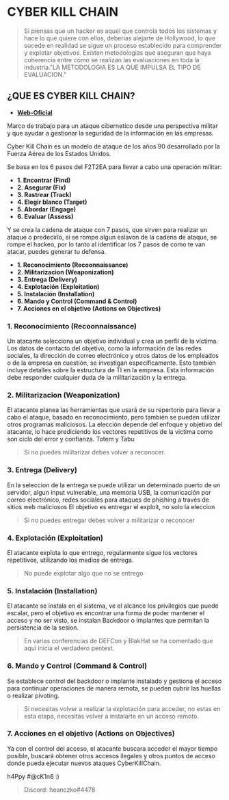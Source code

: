 # CYBER KILL CHAIN

> Si piensas que un hacker es aquel que controla todos los sistemas y hace lo que quiere con ellos, deberias alejarte de Hollywood, lo que sucede en realidad se sigue un proceso establecido para comprender y explotar objetivos. Existen metodologias que aseguran que haya coherencia entre cómo se realizan las evaluaciones en toda la industria."LA METODOLOGIA ES LA QUE IMPULSA EL TIPO DE EVALUACION."

## ¿QUE ES CYBER KILL CHAIN?
* **[Web-Oficial](https://www.lockheedmartin.com/en-us/capabilities/cyber/cyber-kill-chain.html)**

Marco de trabajo para un ataque cibernetico desde una perspectiva militar y que ayudar a gestionar la seguridad de la información en las empresas.

Cyber Kill Chain es un modelo de ataque de los años 90 desarrollado por la Fuerza Aérea de los Estados Unidos. 

Se basa en los 6 pasos del F2T2EA para llevar a cabo una operación militar:

* **1. Encontrar (Find)**
* **2. Asegurar (Fix)**
* **3. Rastrear (Track)**
* **4. Elegir blanco (Target)**
* **5. Abordar (Engage)**
* **6. Evaluar (Assess)**

Y se crea la cadena de ataque con 7 pasos, que sirven para realizar un ataque o predecirlo, si se rompe algun eslavon de la cadena de ataque, se rompe el hackeo, por lo tanto al identificar los 7 pasos de como te van atacar, puedes generar tu defensa.

* **1. Reconocimiento (Recoonnaissance)**
* **2. Militarizacion (Weaponization)**
* **3. Entrega (Delivery)**
* **4. Explotación (Exploitation)**
* **5. Instalación (Installation)**
* **6. Mando y Control (Command & Control)**
* **7. Acciones en el objetivo (Actions on Objectives)**

### 1. Reconocimiento (Recoonnaissance)

Un atacante selecciona un objetivo individual y crea un perfil de la víctima. Los datos de contacto del objetivo, como la información de las redes sociales, la dirección de correo electrónico y otros datos de los empleados o de la empresa en cuestión, se investigan específicamente. Esto también incluye detalles sobre la estructura de TI en la empresa. 
Esta información debe responder cualquier duda de la militarización y la entrega.

### 2. Militarizacion (Weaponization)

El atacante planea las herramientas que usará de su repertorio para llevar a cabo el ataque, basado en reconocimiento, pero también se pueden utilizar otros programas maliciosos. La elección depende del enfoque y objetivo del atacante, lo hace prediciendo los vectores repetitivos de la victima como son ciclo del error y confianza. Totem y Tabu 

> Si no puedes militarizar debes volver a reconocer.

### 3. Entrega (Delivery)

En la seleccion de la entrega se puede utilizar un determinado puerto de un servidor, algun input vulnerable, una memoria USB, la comunicación por correo electrónico, redes sociales para ataques de phishing a través de sitios web maliciosos
El objetivo es entregar el exploit, no solo la eleccion
> Si no puedes entregar debes volver a militarizar o reconocer

### 4. Explotación (Exploitation)

El atacante explota lo que entrego, regularmente sigue los vectores repetitivos, utilizando los medios de entrega.
> No puede explotar algo que no se entrego

### 5. Instalación (Installation)

El atacante se instala en el sistema, ve el alcance los privilegios que puede escalar, pero el objetivo es encontrar una forma de poder mantener el acceso y no ser visto, se instalan Backdoor o implantes que permitan la persistencia de la sesion. 
> En varias conferencias de DEFCon y BlakHat se ha comentado que aqui inicia el verdadero pentest.

### 6. Mando y Control (Command & Control)

Se establece control del backdoor o implante instalado y gestiona el acceso para continuar operaciones de manera remota, se pueden cubrir las huellas o realizar pivoting. 
> Si necesitas volver a realizar la explotación para acceder, no estas en esta etapa, necesitas volver a instalarte en un acceso remoto.

### 7. Acciones en el objetivo (Actions on Objectives)

Ya con el control del acceso, el atacante buscara acceder el mayor tiempo posible, buscará obtener otros accesos ilegales y otros puntos de acceso donde pueda ejecutar nuevos ataques CyberKillChain.

h4Ppy #@cK1n6 :)
> Discord: heanczko#4478
